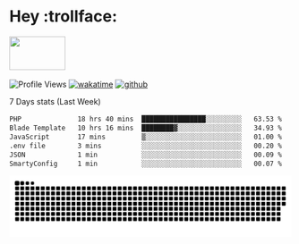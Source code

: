 # Hey :trollface:
<a href="#">
    <img src="https://media1.giphy.com/media/L0C3eo0XgklO7iqXRC/source.gif" width="100" height="60"/>
</a>

![Profile Views](https://visitor-badge.glitch.me/badge?page_id=saedyousef.saedyousef&left_color=grey&right_color=blue&left_text=👀+Profile+Views)
[![wakatime](https://wakatime.com/badge/user/03bf07e2-4c78-4826-8603-8922f0241061.svg)](https://wakatime.com/@03bf07e2-4c78-4826-8603-8922f0241061)
[![github](https://img.shields.io/github/followers/saedyousef?logo=github&style=plastic)](https://github.com/saedyousef?tab=followers)

<!-- <img src="https://github-readme-stats.vercel.app/api?username=saedyousef&show_icons=true&count_private=true" width="100%" /> -->

7 Days stats (Last Week)
<!--START_SECTION:waka-->

```text
PHP              18 hrs 40 mins  ████████████████░░░░░░░░░   63.53 %
Blade Template   10 hrs 16 mins  ████████▓░░░░░░░░░░░░░░░░   34.93 %
JavaScript       17 mins         ▒░░░░░░░░░░░░░░░░░░░░░░░░   01.00 %
.env file        3 mins          ░░░░░░░░░░░░░░░░░░░░░░░░░   00.20 %
JSON             1 min           ░░░░░░░░░░░░░░░░░░░░░░░░░   00.09 %
SmartyConfig     1 min           ░░░░░░░░░░░░░░░░░░░░░░░░░   00.07 %
```

<!--END_SECTION:waka-->
    
![github contribution grid snake animation](https://raw.githubusercontent.com/saedyousef/saedyousef/output/github-contribution-grid-snake.svg)
